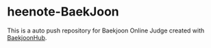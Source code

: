 # heenote-BaekJoon
This is a auto push repository for Baekjoon Online Judge created with [BaekjoonHub](https://github.com/BaekjoonHub/BaekjoonHub).
